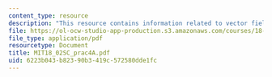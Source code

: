 ```yaml
---
content_type: resource
description: "This resource contains information related to vector field. \r\n\r\n"
file: https://ol-ocw-studio-app-production.s3.amazonaws.com/courses/18-02sc-multivariable-calculus-fall-2010/6223b043b82390b3419c572580dde1fc_MIT18_02SC_prac4A.pdf
file_type: application/pdf
resourcetype: Document
title: MIT18_02SC_prac4A.pdf
uid: 6223b043-b823-90b3-419c-572580dde1fc
---
```

